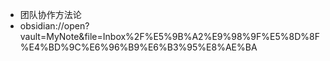 - 团队协作方法论
- obsidian://open?vault=MyNote&file=Inbox%2F%E5%9B%A2%E9%98%9F%E5%8D%8F%E4%BD%9C%E6%96%B9%E6%B3%95%E8%AE%BA